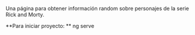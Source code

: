 Una página para obtener información random sobre personajes de la serie Rick and Morty.

**Para iniciar proyecto: **
	ng serve
